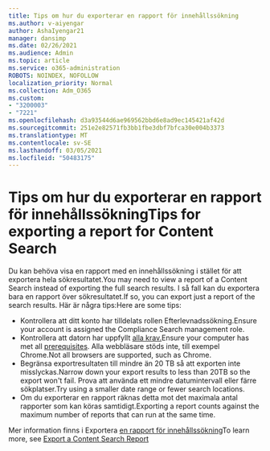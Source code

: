 ```yaml
---
title: Tips om hur du exporterar en rapport för innehållssökning
ms.author: v-aiyengar
author: AshaIyengar21
manager: dansimp
ms.date: 02/26/2021
ms.audience: Admin
ms.topic: article
ms.service: o365-administration
ROBOTS: NOINDEX, NOFOLLOW
localization_priority: Normal
ms.collection: Adm_O365
ms.custom:
- "3200003"
- "7221"
ms.openlocfilehash: d3a93544d6ae969562bbd6e8ad9ec145421af42d
ms.sourcegitcommit: 251e2e82571fb3bb1fbe3dbf7bfca30e004b3373
ms.translationtype: MT
ms.contentlocale: sv-SE
ms.lasthandoff: 03/05/2021
ms.locfileid: "50483175"
---
```

# <a name="tips-for-exporting-a-report-for-content-search"></a><span data-ttu-id="552cb-102">Tips om hur du exporterar en rapport för innehållssökning</span><span class="sxs-lookup"><span data-stu-id="552cb-102">Tips for exporting a report for Content Search</span></span>

<span data-ttu-id="552cb-103">Du kan behöva visa en rapport med en innehållssökning i stället för att exportera hela sökresultatet.</span><span class="sxs-lookup"><span data-stu-id="552cb-103">You may need to view a report of a Content Search instead of exporting the full search results.</span></span> <span data-ttu-id="552cb-104">I så fall kan du exportera bara en rapport över sökresultatet.</span><span class="sxs-lookup"><span data-stu-id="552cb-104">If so, you can export just a report of the search results.</span></span> <span data-ttu-id="552cb-105">Här är några tips:</span><span class="sxs-lookup"><span data-stu-id="552cb-105">Here are some tips:</span></span>

- <span data-ttu-id="552cb-106">Kontrollera att ditt konto har tilldelats rollen Efterlevnadssökning.</span><span class="sxs-lookup"><span data-stu-id="552cb-106">Ensure your account is assigned the Compliance Search management role.</span></span>
- <span data-ttu-id="552cb-107">Kontrollera att datorn har uppfyllt [alla krav.](https://go.microsoft.com/fwlink/?linkid=2102407)</span><span class="sxs-lookup"><span data-stu-id="552cb-107">Ensure your computer has met all [prerequisites](https://go.microsoft.com/fwlink/?linkid=2102407).</span></span> <span data-ttu-id="552cb-108">Alla webbläsare stöds inte, till exempel Chrome.</span><span class="sxs-lookup"><span data-stu-id="552cb-108">Not all browsers are supported, such as Chrome.</span></span>
- <span data-ttu-id="552cb-109">Begränsa exportresultaten till mindre än 20 TB så att exporten inte misslyckas.</span><span class="sxs-lookup"><span data-stu-id="552cb-109">Narrow down your export results to less than 20TB so the export won't fail.</span></span> <span data-ttu-id="552cb-110">Prova att använda ett mindre datumintervall eller färre sökplatser.</span><span class="sxs-lookup"><span data-stu-id="552cb-110">Try using a smaller date range or fewer search locations.</span></span>
- <span data-ttu-id="552cb-111">Om du exporterar en rapport räknas detta mot det maximala antal rapporter som kan köras samtidigt.</span><span class="sxs-lookup"><span data-stu-id="552cb-111">Exporting a report counts against the maximum number of reports that can run at the same time.</span></span>

<span data-ttu-id="552cb-112">Mer information finns i Exportera [en rapport för innehållssökning](https://go.microsoft.com/fwlink/?linkid=2102409)</span><span class="sxs-lookup"><span data-stu-id="552cb-112">To learn more, see [Export a Content Search Report](https://go.microsoft.com/fwlink/?linkid=2102409)</span></span>